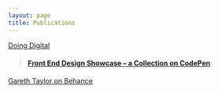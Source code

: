 ```yaml
---
layout: page
title: Publications
---
```

<script async src="//cdn.embedly.com/widgets/platform.js" charset="utf-8"></script>
<div class="background-buff-brightest">
  <a class="embedly-card" href="https://medium.com/doing-digital">
    Doing Digital
  </a>
</div>
<div class="background-buff-brightest">
  <blockquote class="embedly-card">
    <h4><a href="http://codepen.io/collection/DJGZQr/">
      Front End Design Showcase – a Collection on CodePen</a>
    </h4>
  </blockquote>
</div>
<div class="background-buff-brightest">
  <a class="embedly-card" data-card-description="0" href="https://www.behance.net/techgraphics">
    Gareth Taylor on Behance
  </a>
</div>
